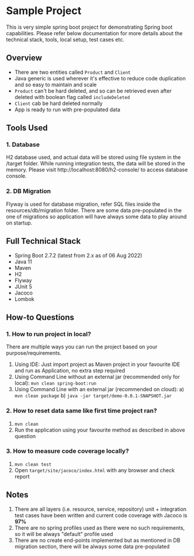 # Sample Project
This is very simple spring boot project for demonstrating Spring boot capabilities. Please refer below documentation for more details about the technical stack, tools, local setup, test cases etc.

## Overview
* There are two entities called `Product` and `Client`
* Java generic is used wherever it's effective to reduce code duplication and so easy to maintain and scale
* `Product` can't be hard deleted, and so can be retrieved even after deleted with boolean flag called `includeDeleted`
* `Client` cab be hard deleted normally
* App is ready to run with pre-populated data

## Tools Used
### 1. Database
H2 database used, and actual data will be stored using file system in the /target folder. While running integration tests, the data will be stored in the memory. Please visit http://localhost:8080/h2-console/ to access database console.

### 2. DB Migration
Flyway is used for database migration, refer SQL files inside the resources/db/migration folder. There are some data pre-populated in the one of migrations so application will have always some data to play around on startup.

## Full Technical Stack
* Spring Boot 2.7.2 (latest from 2.x as of 06 Aug 2022)
* Java 11
* Maven
* H2
* Flyway
* JUnit 5
* Jacoco
* Lombok

## How-to Questions

### 1. How to run project in local?
There are multiple ways you can run the project based on your purpose/requirements. 
1. Using IDE: Just import project as Maven project in your favourite IDE and run as Application, no extra step required
2. Using Command Line without an external jar (recommended only for local): `mvn clean spring-boot:run`
3. Using Command Line with an external jar (recommended on cloud): a) `mvn clean package` b) `java -jar target/demo-0.0.1-SNAPSHOT.jar`

### 2. How to reset data same like first time project ran?
1. `mvn clean`
2. Run the application using your favourite method as described in above question

### 3. How to measure code coverage locally?
1. `mvn clean test`
2. Open `target/site/jacoco/index.html` with any browser and check report

## Notes
1. There are all layers (i.e. resource, service, repository) unit + integration test cases have been written and current code coverage with Jacoco is <b>97%</b> 
2. There are no spring profiles used as there were no such requirements, so it will be always "default" profile used
3. There are no create end-points implemented but as mentioned in DB migration section, there will be always some data pre-populated